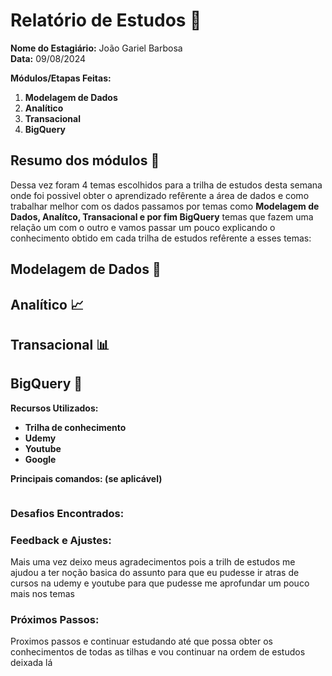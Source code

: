 # Relatório de Estudos 📜

**Nome do Estagiário:** João Gariel Barbosa <br>
**Data:** 09/08/2024

**Módulos/Etapas Feitas:**  
1. **Modelagem de Dados**
2. **Analítico**
3. **Transacional**
4. **BigQuery**

## Resumo dos módulos 📖
Dessa vez foram 4 temas escolhidos para a trilha de estudos desta semana onde foi possivel obter o aprendizado refêrente a área de dados e como trabalhar melhor com os dados passamos por temas como **Modelagem de Dados, Analítco, Transacional e por fim BigQuery** temas que fazem uma relação um com o outro e vamos passar um pouco explicando o conhecimento obtido em cada trilha de estudos refêrente a esses temas:

## Modelagem de Dados 🎲


## Analítico 📈


## Transacional 📊


## BigQuery 🔎

**Recursos Utilizados:**  
- **Trilha de conhecimento**
- **Udemy**
- **Youtube**
- **Google**

**Principais comandos: (se aplicável)**  
```

```

### Desafios Encontrados:


### Feedback e Ajustes:
Mais uma vez deixo meus agradecimentos pois a trilh de estudos me ajudou a ter noção basica do assunto para que eu pudesse ir atras de cursos na udemy e youtube para que pudesse me aprofundar um pouco mais nos temas

### Próximos Passos:
Proximos passos e continuar estudando até que possa obter os conhecimentos de todas as tilhas e vou continuar na ordem de estudos deixada lá

